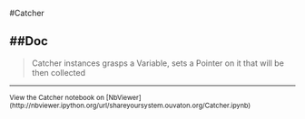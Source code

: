 
<!--
FrozenIsBool False
-->

#Catcher

##Doc
----


> Catcher instances grasps a Variable, sets a Pointer on it that will be then collected 
> 
> 

----

<small>
View the Catcher notebook on [NbViewer](http://nbviewer.ipython.org/url/shareyoursystem.ouvaton.org/Catcher.ipynb)
</small>

